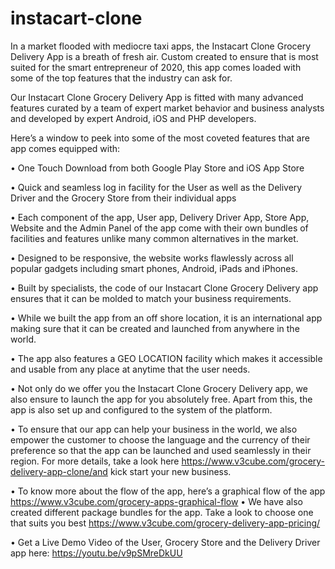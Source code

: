 # instacart-clone
In a market flooded with mediocre taxi apps, the Instacart Clone Grocery Delivery App is a breath of fresh air. Custom created to ensure that is most suited for the smart entrepreneur of 2020, this app comes loaded with some of the top features that the industry can ask for.

Our Instacart Clone Grocery Delivery App is fitted with many advanced features curated by a team of expert market behavior and business analysts and developed by expert Android, iOS and PHP developers. 

Here’s a window to peek into some of the most coveted features that are app comes equipped with:

•	One Touch Download from both Google Play Store and iOS App Store

•	Quick and seamless log in facility for the User as well as the Delivery Driver and the Grocery Store from their individual apps

•	Each component of the app, User app, Delivery Driver App, Store App, Website and the Admin Panel of the app come with their own bundles of facilities and features unlike many common alternatives in the market. 

•	Designed to be responsive, the website works flawlessly across all popular gadgets including smart phones, Android, iPads and iPhones.

•	Built by specialists, the code of our Instacart Clone Grocery Delivery app ensures that it can be molded to match your business requirements.

•	While we built the app from an off shore location, it is an international app making sure that it can be created and launched from anywhere in the world.

•	The app also features a GEO LOCATION facility which makes it accessible and usable from any place at anytime that the user needs. 

•	Not only do we offer you the Instacart Clone Grocery Delivery app, we also ensure to launch the app for you absolutely free. Apart from this, the app is also set up and configured to the system of the platform.

•	To ensure that our app can help your business in the world, we also empower the customer to choose the language and the currency of their preference so that the app can be launched and used seamlessly in their region. 
For more details, take a look here https://www.v3cube.com/grocery-delivery-app-clone/and kick start your new business. 

•	To know more about the flow of the app, here’s a graphical flow of the app https://www.v3cube.com/grocery-apps-graphical-flow
•	We have also created different package bundles for the app. 
Take a look to choose one that suits you best https://www.v3cube.com/grocery-delivery-app-pricing/

•	Get a Live Demo Video of the User, Grocery Store and the Delivery Driver app here: https://youtu.be/v9pSMreDkUU
